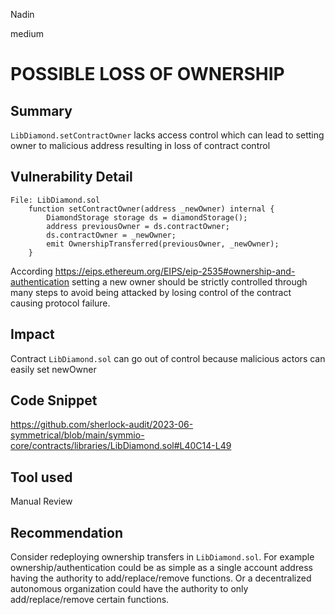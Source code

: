 Nadin

medium

# POSSIBLE LOSS OF OWNERSHIP

## Summary
`LibDiamond.setContractOwner` lacks access control which can lead to setting owner to malicious address resulting in loss of contract control

## Vulnerability Detail
```solidity
File: LibDiamond.sol
    function setContractOwner(address _newOwner) internal {
        DiamondStorage storage ds = diamondStorage();
        address previousOwner = ds.contractOwner;
        ds.contractOwner = _newOwner;
        emit OwnershipTransferred(previousOwner, _newOwner);
    }
```
According https://eips.ethereum.org/EIPS/eip-2535#ownership-and-authentication
setting a new owner should be strictly controlled through many steps to avoid being attacked by losing control of the contract causing protocol failure.

## Impact
Contract `LibDiamond.sol` can go out of control because malicious actors can easily set newOwner
## Code Snippet
https://github.com/sherlock-audit/2023-06-symmetrical/blob/main/symmio-core/contracts/libraries/LibDiamond.sol#L40C14-L49
## Tool used

Manual Review

## Recommendation
Consider redeploying ownership transfers in `LibDiamond.sol`. For example ownership/authentication could be as simple as a single account address having the authority to add/replace/remove functions. Or a decentralized autonomous organization could have the authority to only add/replace/remove certain functions.